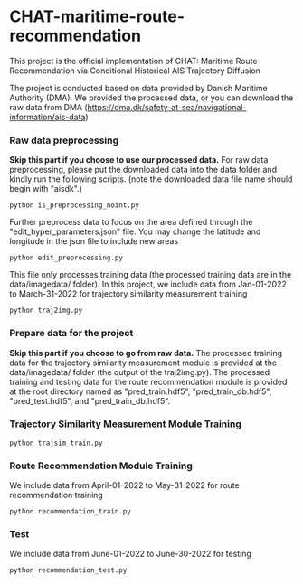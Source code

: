 # CHAT-maritime-route-recommendation
This project is the official implementation of CHAT: Maritime Route Recommendation via Conditional Historical AIS Trajectory Diffusion

The project is conducted based on data provided by Danish Maritime Authority (DMA). We provided the processed data, or you can download the raw data from DMA (https://dma.dk/safety-at-sea/navigational-information/ais-data)


### Raw data preprocessing
**Skip this part if you choose to use our processed data.** For raw data preprocessing, please put the downloaded data into the data folder and kindly run the following scripts. (note the downloaded data file name should begin with "aisdk".)

````
python is_preprocessing_noint.py  
````

Further preprocess data to focus on the area defined through the "edit_hyper_parameters.json" file. You may change the latitude and longitude in the json file to include new areas
````
python edit_preprocessing.py  
````

This file only processes training data (the processed training data are in the data/imagedata/ folder). In this project, we include data from Jan-01-2022 to March-31-2022 for trajectory similarity measurement training
````
python traj2img.py 
````


### Prepare data for the project
**Skip this part if you choose to go from raw data.**  The processed training data for the trajectory similarity measurement module is provided at the data/imagedata/ folder (the output of the traj2img.py). The processed training and testing data for the route recommendation module is provided at the root directory named as "pred_train.hdf5", "pred_train_db.hdf5", "pred_test.hdf5", and "pred_train_db.hdf5".


### Trajectory Similarity Measurement Module Training
````
python trajsim_train.py
````


### Route Recommendation Module Training
We include data from April-01-2022 to May-31-2022 for route recommendation training
````
python recommendation_train.py
````

### Test
We include data from June-01-2022 to June-30-2022 for testing
````
python recommendation_test.py  
````

